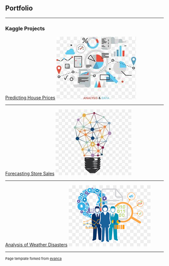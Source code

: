 ## Portfolio

---

### Kaggle Projects 

[Predicting House Prices](https://www.kaggle.com/code/bhaskarsrinivasan/houseprices2)
<img src="images/ds1.png?raw=true"/>

---
[Forecasting Store Sales](/pdf/sample_presentation.pdf)
<img src="images/ds2.png?raw=true"/>

---
[Analysis of Weather Disasters](http://example.com/)
<img src="images/ds3.png?raw=true"/>

---

<p style="font-size:11px">Page template forked from <a href="https://github.com/evanca/quick-portfolio">evanca</a></p>
<!-- Remove above link if you don't want to attibute -->

